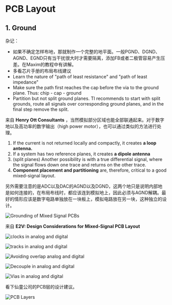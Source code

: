 # PCB Layout

## 1. Ground

杂记：

  - 如果不确定怎样布地，那就制作一个完整的地平面。一般PGND、DGND、AGND、EGND只有当干扰很大时才需要隔离，添加FB或者二极管容易产生压差。在Maxim的教程中有讲解。
  - 多看芯片手册的布局布线建议
  - Learn the nature of "path of least resistance" and "path of least impedance"
  - Make sure the path first reaches the cap before the via to the ground plane. Thus: chip - cap - ground
  - Partition but not split ground planes. TI recommends to start with split grounds, route all signals over corresponding ground planes, and in the final step remove the split.

来自 **Henry Ott Consultants** ，当然模拟部分区域也能全部联通起来。对于数字地以及高功率的数字输出（high power motor），也可以通过类似的方法进行处理。

  1. If the current is not returned locally and compactly, it creates **a loop antenna.**
  2. If a system has two reference planes, it creates **a dipole antenna**
  3. (split planes) Another possibility is with a true differential signal, where the signal flows down one trace and returns on the other trace.
  4. **Component placement and partitioning** are, therefore, critical to a good mixed-signal layout.

另外需要注意的是ADC以及DAC的AGND以及DGND，这两个地只是说明内部地是如何连接的，在布局布线时，都应该连到模拟地上，因此必须与AGND解耦。最好的情形应该是数字电路单独放在一块板上，模拟电路放在另一块，这种独立的设计。

![Grounding of Mixed Signal PCBs](./figs/a-d.gif)

来自 **E2V: Design Considerations for Mixed-Signal PCB Layout**

![clocks in analog and digital](./figs/clock-a-d.png)

![tracks in analog and digital](./figs/correct-a-d.png)

![Avoiding overlap analog and digital](./figs/overlap-a-d.png)

![Decouple in analog and digital](./figs/decouple-a-d.png)

![Vias in analog and digital](./figs/vias-a-d.png)

看下仙童公司的PCB层的设计建议。

![PCB Layers](./figs/recommend-a-d.png)
